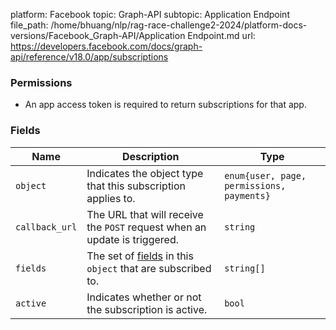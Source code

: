 platform: Facebook
topic: Graph-API
subtopic: Application Endpoint
file_path: /home/bhuang/nlp/rag-race-challenge2-2024/platform-docs-versions/Facebook_Graph-API/Application Endpoint.md
url: https://developers.facebook.com/docs/graph-api/reference/v18.0/app/subscriptions

### Permissions

* An app access token is required to return subscriptions for that app.
    

### Fields

| Name | Description | Type |
| --- | --- | --- |
| `object` | Indicates the object type that this subscription applies to. | `enum{user, page, permissions, payments}` |
| `callback_url` | The URL that will receive the `POST` request when an update is triggered. | `string` |
| `fields` | The set of [fields](https://developers.facebook.com/docs/graph-api/webhooks/) in this `object` that are subscribed to. | `string[]` |
| `active` | Indicates whether or not the subscription is active. | `bool` |